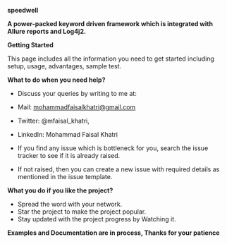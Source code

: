 **speedwell**

**A power-packed keyword driven framework which is integrated with Allure reports and Log4j2.**

**Getting Started**


This page includes all the information you need to get started including setup, usage, advantages, sample test.


**What to do when you need help?**
* Discuss your queries by writing to me at: 
* Mail: mohammadfaisalkhatri@gmail.com
* Twitter: @mfaisal_khatri, 
* LinkedIn: Mohammad Faisal Khatri

* If you find any issue which is bottleneck for you, search the issue tracker to see if it is already raised.
* If not raised, then you can create a new issue with required details as mentioned in the issue template.

**What you do if you like the project?**
* Spread the word with your network.
* Star the project to make the project popular.
* Stay updated with the project progress by Watching it.

**Examples and Documentation are in process, Thanks for your patience**
